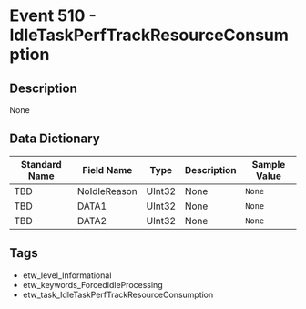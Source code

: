 # Event 510 - IdleTaskPerfTrackResourceConsumption

## Description
None

## Data Dictionary
|Standard Name|Field Name|Type|Description|Sample Value|
|---|---|---|---|---|
|TBD|NoIdleReason|UInt32|None|`None`|
|TBD|DATA1|UInt32|None|`None`|
|TBD|DATA2|UInt32|None|`None`|

## Tags
* etw_level_Informational
* etw_keywords_ForcedIdleProcessing
* etw_task_IdleTaskPerfTrackResourceConsumption